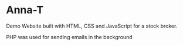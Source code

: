 # Anna-T
Demo Website built with HTML, CSS and JavaScript for a stock broker.

PHP was used for sending emails in the background
